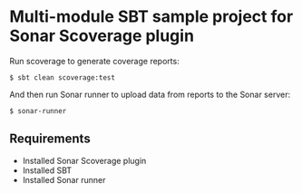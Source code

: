 # Multi-module SBT sample project for Sonar Scoverage plugin #

Run scoverage to generate coverage reports:

    $ sbt clean scoverage:test

And then run Sonar runner to upload data from reports to the Sonar server:

    $ sonar-runner

## Requirements ##

- Installed Sonar Scoverage plugin
- Installed SBT
- Installed Sonar runner